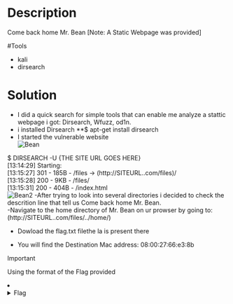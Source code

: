 # Description
Come back home Mr. Bean [Note: A Static Webpage was provided]

#Tools
- kali
- dirsearch

# Solution
- I did a quick search for simple tools that can enable me analyze a stattic webpage i got:
Dirsearch, Wfuzz, od1n.<br />
- i installed Dirsearch
**$ apt-get install dirsearch<br />
- I started the vulnerable website<br />
![Bean](https://github.com/JMI-17/CYBERTALENT-BLUE-TEAM-SCHOLARSHIP-TRAINING/assets/69071528/6770c6e9-71c3-4459-a469-cd28b0a840ad)

$ DIRSEARCH -U {THE SITE URL GOES HERE}<br />
[13:14:29] Starting: <br />
[13:15:27] 301 -  185B  - /files  ->  (http://SITEURL..com/files)/<br />
[13:15:28] 200 -    9KB - /files/<br />
[13:15:31] 200 -  404B  - /index.html<br />
![Bean2](https://github.com/JMI-17/CYBERTALENT-BLUE-TEAM-SCHOLARSHIP-TRAINING/assets/69071528/48046dcc-5cd4-418a-ae47-cb35af344c5b)
-After trying to look into several directories i decided to check the descrition line that tell us Come back home Mr. Bean.<br />
-Navigate to the home directory of Mr. Bean on ur prowser by going to: (http://SITEURL..com/files/../home/)<br />
- Dowload the flag.txt filethe la is present there

- You will find the Destination Mac address: 08:00:27:66:e3:8b
> [!IMPORTANT]
> Using the format of the Flag provided

<li>
	<details>
		<summary>Flag</summary>
FLAG{Nginx_nOt_aLWays_sEcUre_bY_The_waY}</details>
</li>
